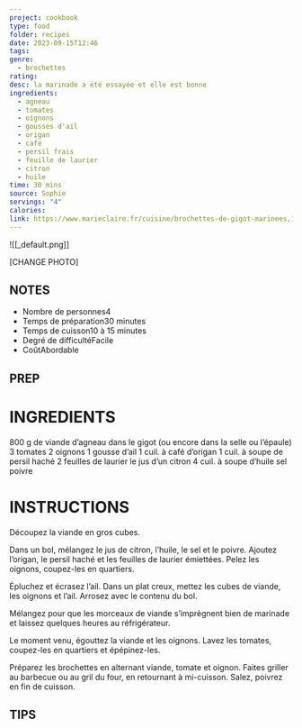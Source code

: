 ```yaml
---
project: cookbook
type: food
folder: recipes
date: 2023-09-15T12:46
tags: 
genre:
  - brochettes
rating: 
desc: la marinade a été essayée et elle est bonne
ingredients:
  - agneau
  - tomates
  - oignons
  - gousses d'ail
  - origan
  - cafe
  - persil frais
  - feuille de laurier
  - citron
  - huile
time: 30 mins
source: Sophie
servings: "4"
calories: 
link: https://www.marieclaire.fr/cuisine/brochettes-de-gigot-marinees,1202223.asp
---
```


![[_default.png]]

[CHANGE PHOTO]


## NOTES

- Nombre de personnes4
- Temps de préparation30 minutes
- Temps de cuisson10 à 15 minutes
- Degré de difficultéFacile
- CoûtAbordable


## PREP


# INGREDIENTS

800 g de viande d’agneau dans le gigot (ou encore dans la selle ou l’épaule) 3 tomates 2 oignons 1 gousse d’ail 1 cuil. à café d’origan 1 cuil. à soupe de persil haché 2 feuilles de laurier le jus d’un citron 4 cuil. à soupe d’huile sel poivre

# INSTRUCTIONS

Découpez la viande en gros cubes.

Dans un bol, mélangez le jus de citron, l’huile, le sel et le poivre. Ajoutez l’origan, le persil haché et les feuilles de laurier émiettées. Pelez les oignons, coupez-les en quartiers.

Épluchez et écrasez l’ail. Dans un plat creux, mettez les cubes de viande, les oignons et l’ail. Arrosez avec le contenu du bol.

Mélangez pour que les morceaux de viande s’imprègnent bien de marinade et laissez quelques heures au réfrigérateur.

Le moment venu, égouttez la viande et les oignons. Lavez les tomates, coupez-les en quartiers et épépinez-les.

Préparez les brochettes en alternant viande, tomate et oignon. Faites griller au barbecue ou au gril du four, en retournant à mi-cuisson. Salez, poivrez en fin de cuisson.

## TIPS




